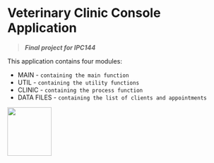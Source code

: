 # **Veterinary Clinic Console Application**
> ***Final project for IPC144***

This application contains four modules:
  - MAIN       - `containing the main function`
  - UTIL       - `containing the utility functions`
  - CLINIC     - `containing the process function`
  - DATA FILES - `containing the list of clients and appointments`

<img src="https://upload.wikimedia.org/wikipedia/commons/1/19/C_Logo.png" alt=" " width="100" height="110">
